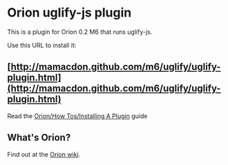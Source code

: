 Orion uglify-js plugin 
======================
This is a plugin for Orion 0.2 M6 that runs uglify-js.

Use this URL to install it:
## [http://mamacdon.github.com/m6/uglify/uglify-plugin.html](http://mamacdon.github.com/m6/uglify/uglify-plugin.html)

Read the [Orion/How Tos/Installing A Plugin](http://wiki.eclipse.org/Orion/How_Tos/Installing_A_Plugin) guide 


What's Orion?
-------------
Find out at the [Orion wiki](http://wiki.eclipse.org/Orion).


